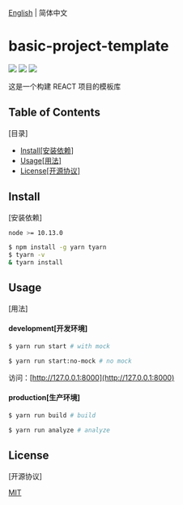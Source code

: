 [English](./README.md) | 简体中文

# basic-project-template

[![](https://img.shields.io/badge/umi-3.1.4-ff69b4.svg?style=flat-square)](https://github.com/umijs/umi)
[![](https://img.shields.io/badge/react-16.12.0-brightgreen.svg?style=flat-square)](https://github.com/facebook/react)
[![](https://img.shields.io/dub/l/vibe-d.svg?style=flat-square)](https://tldrlegal.com/license/mit-license)

这是一个构建 REACT 项目的模板库

Table of Contents
-------
[目录]

* [Install[安装依赖]](#install)
* [Usage[用法]](#usage)
* [License[开源协议]](#license)

Install
-------
[安装依赖]

```bash
node >= 10.13.0
```

```bash
$ npm install -g yarn tyarn
$ tyarn -v
& tyarn install
```

Usage
-------
[用法]

#### development[开发环境]

```bash
$ yarn run start # with mock
```

```bash
$ yarn run start:no-mock # no mock
```

访问：[http://127.0.0.1:8000](http://127.0.0.1:8000)

#### production[生产环境]

```bash
$ yarn run build # build
```

```bash
$ yarn run analyze # analyze
```

License
-------
[开源协议]

[MIT](https://tldrlegal.com/license/mit-license)

